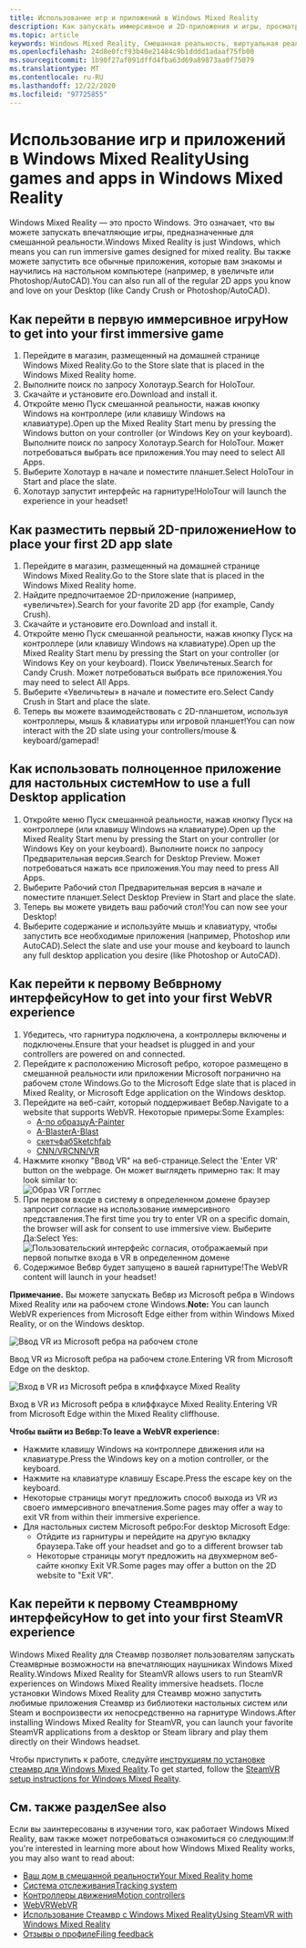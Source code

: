 ```yaml
---
title: Использование игр и приложений в Windows Mixed Reality
description: Как запускать иммерсивное и 2D-приложения и игры, просматривать рабочий стол и работать с содержимым Вебвр и Стеамвр.
ms.topic: article
keywords: Windows Mixed Reality, Смешанная реальность, виртуальная реальность, VR, MR, приложения, игры, Настольный, Стеамвр, Вебвр, Steam
ms.openlocfilehash: 24d8e0fcf93b40e21484c9b1dddd1adaaf75fb00
ms.sourcegitcommit: 1b90f27af091dffd4fba63d69a89873aa0f75079
ms.translationtype: MT
ms.contentlocale: ru-RU
ms.lasthandoff: 12/22/2020
ms.locfileid: "97725855"
---
```

# <a name="using-games-and-apps-in-windows-mixed-reality"></a><span data-ttu-id="7af35-104">Использование игр и приложений в Windows Mixed Reality</span><span class="sxs-lookup"><span data-stu-id="7af35-104">Using games and apps in Windows Mixed Reality</span></span>

<span data-ttu-id="7af35-105">Windows Mixed Reality — это просто Windows. Это означает, что вы можете запускать впечатляющие игры, предназначенные для смешанной реальности.</span><span class="sxs-lookup"><span data-stu-id="7af35-105">Windows Mixed Reality is just Windows, which means you can run immersive games designed for mixed reality.</span></span> <span data-ttu-id="7af35-106">Вы также можете запустить все обычные приложения, которые вам знакомы и научились на настольном компьютере (например, в увеличьте или Photoshop/AutoCAD).</span><span class="sxs-lookup"><span data-stu-id="7af35-106">You can also run all of the regular 2D apps you know and love on your Desktop (like Candy Crush or Photoshop/AutoCAD).</span></span>

## <a name="how-to-get-into-your-first-immersive-game"></a><span data-ttu-id="7af35-107">Как перейти в первую иммерсивное игру</span><span class="sxs-lookup"><span data-stu-id="7af35-107">How to get into your first immersive game</span></span>

1. <span data-ttu-id="7af35-108">Перейдите в магазин, размещенный на домашней странице Windows Mixed Reality.</span><span class="sxs-lookup"><span data-stu-id="7af35-108">Go to the Store slate that is placed in the Windows Mixed Reality home.</span></span>
2. <span data-ttu-id="7af35-109">Выполните поиск по запросу Холотаур.</span><span class="sxs-lookup"><span data-stu-id="7af35-109">Search for HoloTour.</span></span>
3. <span data-ttu-id="7af35-110">Скачайте и установите его.</span><span class="sxs-lookup"><span data-stu-id="7af35-110">Download and install it.</span></span>
4. <span data-ttu-id="7af35-111">Откройте меню Пуск смешанной реальности, нажав кнопку Windows на контроллере (или клавишу Windows на клавиатуре).</span><span class="sxs-lookup"><span data-stu-id="7af35-111">Open up the Mixed Reality Start menu by pressing the Windows button on your controller (or Windows Key on your keyboard).</span></span> <span data-ttu-id="7af35-112">Выполните поиск по запросу Холотаур.</span><span class="sxs-lookup"><span data-stu-id="7af35-112">Search for HoloTour.</span></span> <span data-ttu-id="7af35-113">Может потребоваться выбрать все приложения.</span><span class="sxs-lookup"><span data-stu-id="7af35-113">You may need to select All Apps.</span></span>
5. <span data-ttu-id="7af35-114">Выберите Холотаур в начале и поместите планшет.</span><span class="sxs-lookup"><span data-stu-id="7af35-114">Select HoloTour in Start and place the slate.</span></span>
6. <span data-ttu-id="7af35-115">Холотаур запустит интерфейс на гарнитуре!</span><span class="sxs-lookup"><span data-stu-id="7af35-115">HoloTour will launch the experience in your headset!</span></span>

## <a name="how-to-place-your-first-2d-app-slate"></a><span data-ttu-id="7af35-116">Как разместить первый 2D-приложение</span><span class="sxs-lookup"><span data-stu-id="7af35-116">How to place your first 2D app slate</span></span>

1. <span data-ttu-id="7af35-117">Перейдите в магазин, размещенный на домашней странице Windows Mixed Reality.</span><span class="sxs-lookup"><span data-stu-id="7af35-117">Go to the Store slate that is placed in the Windows Mixed Reality home.</span></span>
2. <span data-ttu-id="7af35-118">Найдите предпочитаемое 2D-приложение (например, «увеличьте»).</span><span class="sxs-lookup"><span data-stu-id="7af35-118">Search for your favorite 2D app (for example, Candy Crush).</span></span>
3. <span data-ttu-id="7af35-119">Скачайте и установите его.</span><span class="sxs-lookup"><span data-stu-id="7af35-119">Download and install it.</span></span>
4. <span data-ttu-id="7af35-120">Откройте меню Пуск смешанной реальности, нажав кнопку Пуск на контроллере (или клавишу Windows на клавиатуре).</span><span class="sxs-lookup"><span data-stu-id="7af35-120">Open up the Mixed Reality Start menu by pressing the Start on your controller (or Windows Key on your keyboard).</span></span> <span data-ttu-id="7af35-121">Поиск Увеличьтеных.</span><span class="sxs-lookup"><span data-stu-id="7af35-121">Search for Candy Crush.</span></span> <span data-ttu-id="7af35-122">Может потребоваться выбрать все приложения.</span><span class="sxs-lookup"><span data-stu-id="7af35-122">You may need to select All Apps.</span></span>
5. <span data-ttu-id="7af35-123">Выберите «Увеличьтеы» в начале и поместите его.</span><span class="sxs-lookup"><span data-stu-id="7af35-123">Select Candy Crush in Start and place the slate.</span></span>
6. <span data-ttu-id="7af35-124">Теперь вы можете взаимодействовать с 2D-планшетом, используя контроллеры, мышь & клавиатуры или игровой планшет!</span><span class="sxs-lookup"><span data-stu-id="7af35-124">You can now interact with the 2D slate using your controllers/mouse & keyboard/gamepad!</span></span>

## <a name="how-to-use-a-full-desktop-application"></a><span data-ttu-id="7af35-125">Как использовать полноценное приложение для настольных систем</span><span class="sxs-lookup"><span data-stu-id="7af35-125">How to use a full Desktop application</span></span>

1. <span data-ttu-id="7af35-126">Откройте меню Пуск смешанной реальности, нажав кнопку Пуск на контроллере (или клавишу Windows на клавиатуре).</span><span class="sxs-lookup"><span data-stu-id="7af35-126">Open up the Mixed Reality Start menu by pressing the Start on your controller (or Windows Key on your keyboard).</span></span> <span data-ttu-id="7af35-127">Выполните поиск по запросу Предварительная версия.</span><span class="sxs-lookup"><span data-stu-id="7af35-127">Search for Desktop Preview.</span></span> <span data-ttu-id="7af35-128">Может потребоваться нажать все приложения.</span><span class="sxs-lookup"><span data-stu-id="7af35-128">You may need to press All Apps.</span></span>
2. <span data-ttu-id="7af35-129">Выберите Рабочий стол Предварительная версия в начале и поместите планшет.</span><span class="sxs-lookup"><span data-stu-id="7af35-129">Select Desktop Preview in Start and place the slate.</span></span>
3. <span data-ttu-id="7af35-130">Теперь вы можете увидеть ваш рабочий стол!</span><span class="sxs-lookup"><span data-stu-id="7af35-130">You can now see your Desktop!</span></span>
4. <span data-ttu-id="7af35-131">Выберите содержание и используйте мышь и клавиатуру, чтобы запустить все необходимые приложения (например, Photoshop или AutoCAD).</span><span class="sxs-lookup"><span data-stu-id="7af35-131">Select the slate and use your mouse and keyboard to launch any full desktop application you desire (like Photoshop or AutoCAD).</span></span>

## <a name="how-to-get-into-your-first-webvr-experience"></a><span data-ttu-id="7af35-132">Как перейти к первому Вебврному интерфейсу</span><span class="sxs-lookup"><span data-stu-id="7af35-132">How to get into your first WebVR experience</span></span>

1. <span data-ttu-id="7af35-133">Убедитесь, что гарнитура подключена, а контроллеры включены и подключены.</span><span class="sxs-lookup"><span data-stu-id="7af35-133">Ensure that your headset is plugged in and your controllers are powered on and connected.</span></span>
2. <span data-ttu-id="7af35-134">Перейдите к расположению Microsoft ребро, которое размещено в смешанной реальности или приложении Microsoft погранично на рабочем столе Windows.</span><span class="sxs-lookup"><span data-stu-id="7af35-134">Go to the Microsoft Edge slate that is placed in Mixed Reality, or Microsoft Edge application on the Windows desktop.</span></span>
3. <span data-ttu-id="7af35-135">Перейдите на веб-сайт, который поддерживает Вебвр.</span><span class="sxs-lookup"><span data-stu-id="7af35-135">Navigate to a website that supports WebVR.</span></span> <span data-ttu-id="7af35-136">Некоторые примеры:</span><span class="sxs-lookup"><span data-stu-id="7af35-136">Some Examples:</span></span>
   * [<span data-ttu-id="7af35-137">A-по образцу</span><span class="sxs-lookup"><span data-stu-id="7af35-137">A-Painter</span></span>](https://aframe.io/a-painter/)
   * [<span data-ttu-id="7af35-138">A-Blaster</span><span class="sxs-lookup"><span data-stu-id="7af35-138">A-Blast</span></span>](https://aframe.io/a-blast/)
   * [<span data-ttu-id="7af35-139">скетчфаб</span><span class="sxs-lookup"><span data-stu-id="7af35-139">Sketchfab</span></span>](https://sketchfab.com/)
   * [<span data-ttu-id="7af35-140">CNN/VR</span><span class="sxs-lookup"><span data-stu-id="7af35-140">CNN/VR</span></span>](https://cnn.com/vr)
4. <span data-ttu-id="7af35-141">Нажмите кнопку "Ввод VR" на веб-странице.</span><span class="sxs-lookup"><span data-stu-id="7af35-141">Select the 'Enter VR' button on the webpage.</span></span> <span data-ttu-id="7af35-142">Он может выглядеть примерно так: </span><span class="sxs-lookup"><span data-stu-id="7af35-142">It may look similar to:</span></span>\
   ![Образ VR Гогглес](images/75px-enter-vr.png)
5. <span data-ttu-id="7af35-144">При первом входе в систему в определенном домене браузер запросит согласие на использование иммерсивного представления.</span><span class="sxs-lookup"><span data-stu-id="7af35-144">The first time you try to enter VR on a specific domain, the browser will ask for consent to use immersive view.</span></span> <span data-ttu-id="7af35-145">Выберите Да:</span><span class="sxs-lookup"><span data-stu-id="7af35-145">Select Yes:</span></span> ![Пользовательский интерфейс согласия, отображаемый при первой попытке входа в VR в определенном домене](images/1053px-Webvr-consent-ui.png)
6. <span data-ttu-id="7af35-147">Содержимое Вебвр будет запущено в вашей гарнитуре!</span><span class="sxs-lookup"><span data-stu-id="7af35-147">The WebVR content will launch in your headset!</span></span>

<span data-ttu-id="7af35-148">**Примечание.** Вы можете запускать Вебвр из Microsoft ребра в Windows Mixed Reality или на рабочем столе Windows.</span><span class="sxs-lookup"><span data-stu-id="7af35-148">**Note:** You can launch WebVR experiences from Microsoft Edge either from within Windows Mixed Reality, or on the Windows desktop.</span></span>

![Ввод VR из Microsoft ребра на рабочем столе](images/450px-webvr-desktop.png)

<span data-ttu-id="7af35-150">Ввод VR из Microsoft ребра на рабочем столе.</span><span class="sxs-lookup"><span data-stu-id="7af35-150">Entering VR from Microsoft Edge on the desktop.</span></span>

![Вход в VR из Microsoft ребра в клиффхаусе Mixed Reality](images/450px-enter-vr-cliffhouse.jpg)

<span data-ttu-id="7af35-152">Вход в VR из Microsoft ребра в клиффхаусе Mixed Reality.</span><span class="sxs-lookup"><span data-stu-id="7af35-152">Entering VR from Microsoft Edge within the Mixed Reality cliffhouse.</span></span>

<span data-ttu-id="7af35-153">**Чтобы выйти из Вебвр:**</span><span class="sxs-lookup"><span data-stu-id="7af35-153">**To leave a WebVR experience:**</span></span>
* <span data-ttu-id="7af35-154">Нажмите клавишу Windows на контроллере движения или на клавиатуре.</span><span class="sxs-lookup"><span data-stu-id="7af35-154">Press the Windows key on a motion controller, or the keyboard.</span></span>
* <span data-ttu-id="7af35-155">Нажмите на клавиатуре клавишу Escape.</span><span class="sxs-lookup"><span data-stu-id="7af35-155">Press the escape key on the keyboard.</span></span>
* <span data-ttu-id="7af35-156">Некоторые страницы могут предложить способ выхода из VR из своего иммерсивного впечатления.</span><span class="sxs-lookup"><span data-stu-id="7af35-156">Some pages may offer a way to exit VR from within their immersive experience.</span></span>
* <span data-ttu-id="7af35-157">Для настольных систем Microsoft ребро:</span><span class="sxs-lookup"><span data-stu-id="7af35-157">For desktop Microsoft Edge:</span></span>
  * <span data-ttu-id="7af35-158">Отйдите из гарнитуры и перейдите на другую вкладку браузера.</span><span class="sxs-lookup"><span data-stu-id="7af35-158">Take off your headset and go to a different browser tab</span></span>
  * <span data-ttu-id="7af35-159">Некоторые страницы могут предложить на двухмерном веб-сайте кнопку Exit VR.</span><span class="sxs-lookup"><span data-stu-id="7af35-159">Some pages may offer a button on the 2D website to "Exit VR".</span></span>

## <a name="how-to-get-into-your-first-steamvr-experience"></a><span data-ttu-id="7af35-160">Как перейти к первому Стеамврному интерфейсу</span><span class="sxs-lookup"><span data-stu-id="7af35-160">How to get into your first SteamVR experience</span></span>

<span data-ttu-id="7af35-161">Windows Mixed Reality для Стеамвр позволяет пользователям запускать Стеамврные возможности на впечатляющих наушниках Windows Mixed Reality.</span><span class="sxs-lookup"><span data-stu-id="7af35-161">Windows Mixed Reality for SteamVR allows users to run SteamVR experiences on Windows Mixed Reality immersive headsets.</span></span> <span data-ttu-id="7af35-162">После установки Windows Mixed Reality для Стеамвр можно запустить любимые приложения Стеамвр из библиотеки настольных систем или Steam и воспроизвести их непосредственно на гарнитуре Windows.</span><span class="sxs-lookup"><span data-stu-id="7af35-162">After installing  Windows Mixed Reality for SteamVR, you can launch your favorite SteamVR applications from a desktop or Steam library and play them directly on their Windows headset.</span></span>

<span data-ttu-id="7af35-163">Чтобы приступить к работе, следуйте [инструкциям по установке стеамвр для Windows Mixed Reality](https://docs.microsoft.com/windows/mixed-reality/enthusiast-guide/using-steamvr-with-windows-mixed-reality).</span><span class="sxs-lookup"><span data-stu-id="7af35-163">To get started, follow the [SteamVR setup instructions for Windows Mixed Reality](https://docs.microsoft.com/windows/mixed-reality/enthusiast-guide/using-steamvr-with-windows-mixed-reality).</span></span>

## <a name="see-also"></a><span data-ttu-id="7af35-164">См. также раздел</span><span class="sxs-lookup"><span data-stu-id="7af35-164">See also</span></span>

<span data-ttu-id="7af35-165">Если вы заинтересованы в изучении того, как работает Windows Mixed Reality, вам также может потребоваться ознакомиться со следующим:</span><span class="sxs-lookup"><span data-stu-id="7af35-165">If you're interested in learning more about how Windows Mixed Reality works, you may also want to read about:</span></span>
* [<span data-ttu-id="7af35-166">Ваш дом в смешанной реальности</span><span class="sxs-lookup"><span data-stu-id="7af35-166">Your Mixed Reality home</span></span>](your-mixed-reality-home.md)
* [<span data-ttu-id="7af35-167">Система отслеживания</span><span class="sxs-lookup"><span data-stu-id="7af35-167">Tracking system</span></span>](tracking-system.md)
* [<span data-ttu-id="7af35-168">Контроллеры движения</span><span class="sxs-lookup"><span data-stu-id="7af35-168">Motion controllers</span></span>](controllers-in-wmr.md)
* [<span data-ttu-id="7af35-169">WebVR</span><span class="sxs-lookup"><span data-stu-id="7af35-169">WebVR</span></span>](webvr.md)
* [<span data-ttu-id="7af35-170">Использование Стеамвр с Windows Mixed Reality</span><span class="sxs-lookup"><span data-stu-id="7af35-170">Using SteamVR with Windows Mixed Reality</span></span>](using-steamvr-with-windows-mixed-reality.md)
* [<span data-ttu-id="7af35-171">Отзывы о профиле</span><span class="sxs-lookup"><span data-stu-id="7af35-171">Filing feedback</span></span>](filing-feedback.md)
